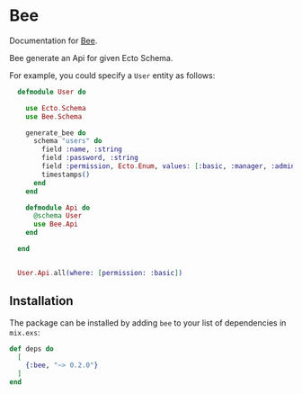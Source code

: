 # Bee

Documentation for [Bee](https://hexdocs.pm/bee/Bee.html).

Bee generate an Api for given Ecto Schema.

For example, you could specify a `User` entity as follows:

```elixir
  defmodule User do

    use Ecto.Schema
    use Bee.Schema

    generate_bee do
      schema "users" do
        field :name, :string
        field :password, :string
        field :permission, Ecto.Enum, values: [:basic, :manager, :admin], default: :basic
        timestamps()
      end
    end

    defmodule Api do
      @schema User
      use Bee.Api
    end

  end


  User.Api.all(where: [permission: :basic])
```

## Installation

The package can be installed by adding `bee` to your list of dependencies in `mix.exs`:

```elixir
def deps do
  [
    {:bee, "~> 0.2.0"}
  ]
end
```